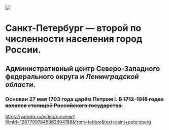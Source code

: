 ![](https://img3.goodfon.ru/original/2048x1366/5/69/hram-spas-na-krovi-5505.jpg)
# **Санкт-Петербург** — второй по численности населения город России.
## Административный центр Северо-Западного федерального округа и *Ленинградской области*.
### Основан 27 мая 1703 года царём Петром I. ~~В 1712-1918 годах являлся столицей Российского государства.~~
<https://yandex.ru/video/preview?filmId=12677097845062904188&from=tabbar&text=saint+petersburg>

